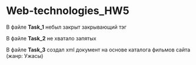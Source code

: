 # Web-technologies_HW5

В файле **Task_1** небыл закрыт закрывающий тэг </req> 

В файле **Task_2** не хватало запятых

В файле **Task_3** cоздал xml документ на основе каталога фильмов сайта (жанр: Ужасы)
